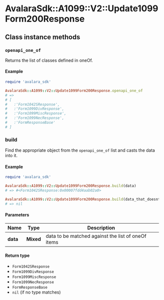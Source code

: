 # AvalaraSdk::A1099::V2::Update1099Form200Response

## Class instance methods

### `openapi_one_of`

Returns the list of classes defined in oneOf.

#### Example

```ruby
require 'avalara_sdk'

AvalaraSdk::A1099::V2::Update1099Form200Response.openapi_one_of
# =>
# [
#   :'Form1042SResponse',
#   :'Form1099DivResponse',
#   :'Form1099MiscResponse',
#   :'Form1099NecResponse',
#   :'FormResponseBase'
# ]
```

### build

Find the appropriate object from the `openapi_one_of` list and casts the data into it.

#### Example

```ruby
require 'avalara_sdk'

AvalaraSdk::A1099::V2::Update1099Form200Response.build(data)
# => #<Form1042SResponse:0x00007fdd4aab02a0>

AvalaraSdk::A1099::V2::Update1099Form200Response.build(data_that_doesnt_match)
# => nil
```

#### Parameters

| Name | Type | Description |
| ---- | ---- | ----------- |
| **data** | **Mixed** | data to be matched against the list of oneOf items |

#### Return type

- `Form1042SResponse`
- `Form1099DivResponse`
- `Form1099MiscResponse`
- `Form1099NecResponse`
- `FormResponseBase`
- `nil` (if no type matches)


